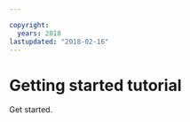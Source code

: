 ```yaml
---

copyright:
  years: 2018
lastupdated: "2018-02-16"
---
```


# Getting started tutorial

Get started.
